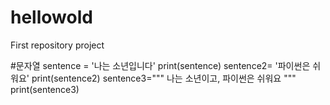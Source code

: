# hellowold
First  repository project

#문자열
sentence = '나는 소년입니다'
print(sentence)
sentence2= '파이썬은 쉬워요'
print(sentence2)
sentence3="""
나는 소년이고,
파이썬은 쉬워요
"""
print(sentence3)

